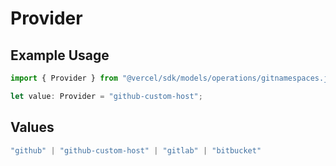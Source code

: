 # Provider

## Example Usage

```typescript
import { Provider } from "@vercel/sdk/models/operations/gitnamespaces.js";

let value: Provider = "github-custom-host";
```

## Values

```typescript
"github" | "github-custom-host" | "gitlab" | "bitbucket"
```